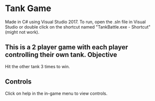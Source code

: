 # Tank Game

Made in C# using Visual Studio 2017. To run, open the .sln file in Visual Studio or double click on the shortcut named "TankBattle.exe - Shortcut" (might not work).

This is a 2 player game with each player controlling their own tank.
Objective
-----------
Hit the other tank 3 times to win.

Controls
-----------
Click on help in the in-game menu to view controls.
